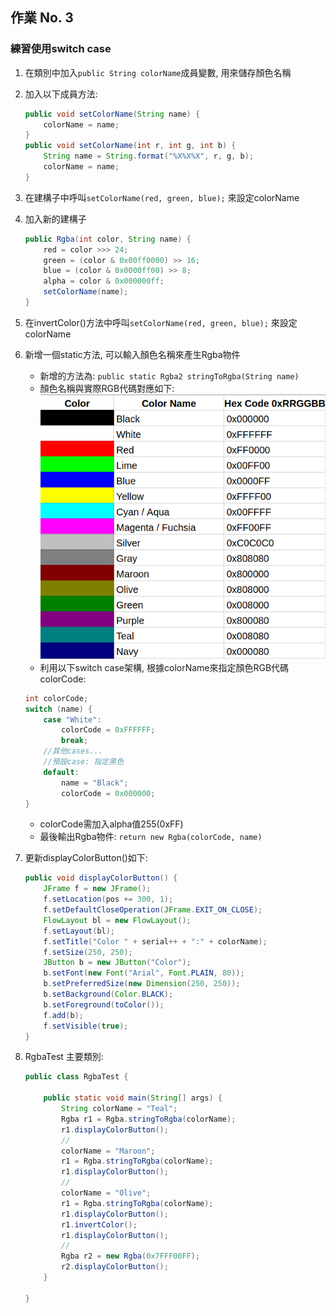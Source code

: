 ## 作業 No. 3

### 練習使用switch case

1. 在類別中加入`public String colorName`成員變數, 用來儲存顏色名稱
2. 加入以下成員方法:

	```java
	public void setColorName(String name) {
		colorName = name;
	}
	public void setColorName(int r, int g, int b) {
		String name = String.format("%X%X%X", r, g, b);
		colorName = name;
	}
	```

3. 在建構子中呼叫`setColorName(red, green, blue);` 來設定colorName
4. 加入新的建構子 

	```java
	public Rgba(int color, String name) {
		red = color >>> 24;
		green = (color & 0x00ff0000) >> 16; 
		blue = (color & 0x0000ff00) >> 8;
		alpha = color & 0x000000ff;
		setColorName(name);
	}
	```

5. 在invertColor()方法中呼叫`setColorName(red, green, blue);` 來設定colorName
6. 新增一個static方法, 可以輸入顏色名稱來產生Rgba物件

   - 新增的方法為: `public static Rgba2 stringToRgba(String name)`
   - 顏色名稱與實際RGB代碼對應如下: ![color codes](colors.png)
   - 利用以下switch case架構, 根據colorName來指定顏色RGB代碼colorCode:
   
	```java
	int colorCode;
	switch (name) {
		case "White":
			colorCode = 0xFFFFFF;
			break;
		//其他cases...
		//預設case: 指定黑色
		default:
			name = "Black";
			colorCode = 0x000000;
	}
	```
   
   - colorCode需加入alpha值255(0xFF)
   - 最後輸出Rgba物件: `return new Rgba(colorCode, name)`
   
7. 更新displayColorButton()如下:

	```java
	public void displayColorButton() {
		JFrame f = new JFrame();
		f.setLocation(pos += 300, 1);
		f.setDefaultCloseOperation(JFrame.EXIT_ON_CLOSE);
		FlowLayout bl = new FlowLayout();
		f.setLayout(bl);
		f.setTitle("Color " + serial++ + ":" + colorName);
		f.setSize(250, 250);
		JButton b = new JButton("Color");
		b.setFont(new Font("Arial", Font.PLAIN, 80));
		b.setPreferredSize(new Dimension(250, 250));
		b.setBackground(Color.BLACK);
		b.setForeground(toColor());
		f.add(b);
		f.setVisible(true);
	}
	```

8. RgbaTest 主要類別:

	```java
	public class RgbaTest {

		public static void main(String[] args) {
			String colorName = "Teal";
			Rgba r1 = Rgba.stringToRgba(colorName);
			r1.displayColorButton();
			//
			colorName = "Maroon";
			r1 = Rgba.stringToRgba(colorName);
			r1.displayColorButton();
			//
			colorName = "Olive";
			r1 = Rgba.stringToRgba(colorName);
			r1.displayColorButton();
			r1.invertColor();
			r1.displayColorButton();
			//
			Rgba r2 = new Rgba(0x7FFF00FF);
			r2.displayColorButton();
		}

	}
	```
